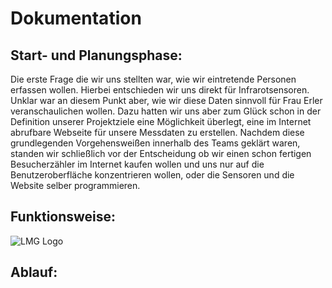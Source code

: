# Dokumentation

## Start- und Planungsphase:

Die erste Frage die wir uns stellten war, wie wir eintretende Personen erfassen wollen. Hierbei entschieden wir uns direkt für Infrarotsensoren. Unklar war an diesem Punkt aber, wie wir diese Daten sinnvoll für Frau Erler veranschaulichen wollen. Dazu hatten wir uns aber zum Glück schon in der Definition unserer Projektziele eine Möglichkeit überlegt, eine im Internet abrufbare Webseite für unsere Messdaten zu erstellen. Nachdem diese grundlegenden Vorgehensweißen innerhalb des Teams geklärt waren, standen wir schließlich vor der Entscheidung ob wir einen schon fertigen Besucherzähler im Internet kaufen wollen und uns nur auf die Benutzeroberfläche konzentrieren wollen, oder die Sensoren und die Website selber programmieren.

## Funktionsweise:
![LMG Logo](relative/path/in/repository/to/public/images/lmg.png)



## Ablauf: